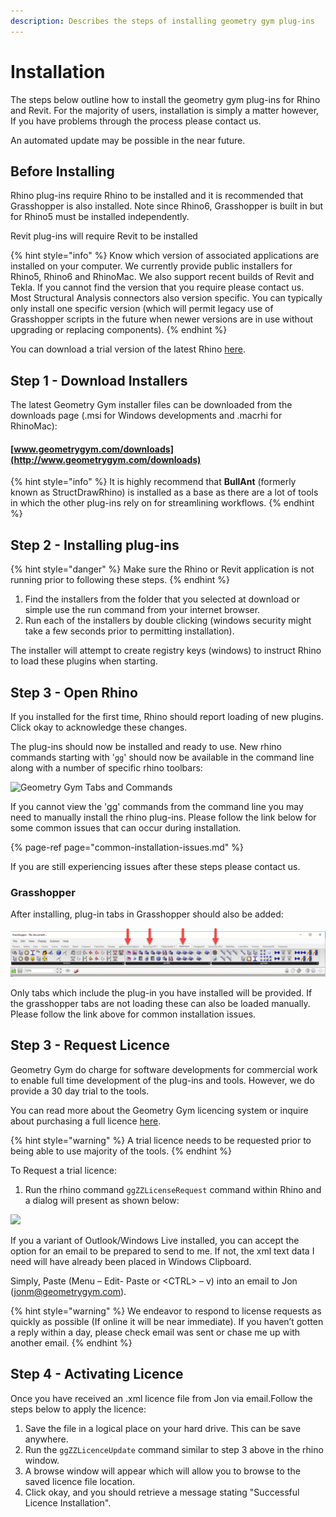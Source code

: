 ```yaml
---
description: Describes the steps of installing geometry gym plug-ins
---
```


# Installation

The steps below outline how to install the geometry gym plug-ins for Rhino and Revit. For the majority of users, installation is simply a matter however, If you have problems through the process please contact us.

An automated update may be possible in the near future.

## Before Installing 

Rhino plug-ins require Rhino to be installed and it is recommended that Grasshopper is also installed. Note since Rhino6, Grasshopper is built in but for Rhino5 must be installed independently.  

Revit plug-ins will require Revit to be installed

{% hint style="info" %}
Know which version of associated applications are installed on your computer. We currently provide public installers for Rhino5, Rhino6 and RhinoMac.  We also support recent builds of Revit and Tekla. If you cannot find the version that you require please contact us. Most Structural Analysis connectors also version specific.  You can typically only install one specific version \(which will permit legacy use of Grasshopper scripts in the future when newer versions are in use without upgrading or replacing components\).
{% endhint %}

You can download a trial version of the latest Rhino [here](https://www.rhino3d.com/download). 

## Step 1 - Download Installers

The latest Geometry Gym installer files can be downloaded from the downloads page \(.msi for Windows developments and .macrhi for RhinoMac\):

#### [www.geometrygym.com/downloads](http://www.geometrygym.com/downloads) 

{% hint style="info" %}
It is highly recommend that **BullAnt** \(formerly known as StructDrawRhino\) is installed as a base as there are a lot of tools in which the other plug-ins rely on for streamlining workflows.
{% endhint %}

## Step 2 - Installing plug-ins

{% hint style="danger" %}
Make sure the Rhino or Revit application is not running prior to following these steps.
{% endhint %}

1. Find the installers from the folder that you selected at download or simple use the run command from your internet browser. 
2. Run each of the installers by double clicking \(windows security might take a few seconds prior to permitting installation\).

The installer will attempt to create registry keys \(windows\) to instruct Rhino to load these plugins when starting. 

## Step  3 - Open Rhino

If you installed for the first time, Rhino should report loading of new plugins. Click okay to acknowledge these changes.

The plug-ins should now be installed and ready to use. New rhino commands starting with '`gg`'  should now be available in the command line along with a number of specific rhino toolbars:

![Geometry Gym Tabs and Commands](../.gitbook/assets/view-gg-commands.gif)

If you cannot view the 'gg' commands from the command line you may need to manually install the rhino plug-ins. Please follow the link below for some common issues that can occur during installation.

{% page-ref page="common-installation-issues.md" %}

If you are still experiencing issues after these steps please contact us. 

### Grasshopper

After installing, plug-in tabs in Grasshopper should also be added: 

![Geometry Gym Grasshopper Tabs](../.gitbook/assets/gh-tabs.png)

Only tabs which include the plug-in you have installed will be provided. If the grasshopper tabs are not loading these can also be loaded manually. Please follow the link above for common installation issues.

## Step 3 - Request Licence

Geometry Gym do charge for software developments for commercial work to enable full time development of the plug-ins and tools. However, we do provide a 30 day trial to the tools. 

You can read more about the Geometry Gym licencing system or inquire about purchasing a full licence [here](http://www.geometrygym.com/purchase).

{% hint style="warning" %}
A trial licence needs to be requested prior to being able to use majority of the tools.
{% endhint %}

To Request a trial licence:

1. Run the rhino command `ggZZLicenseRequest` command within Rhino and a dialog will present as shown below:

![](../.gitbook/assets/gglicence-request.gif)

If you a variant of Outlook/Windows Live installed, you can accept the option for an email to be prepared to send to me. If not, the xml text data I need will have already been placed in Windows Clipboard. 

Simply, Paste \(Menu – Edit- Paste or &lt;CTRL&gt; – v\) into an email to Jon \(jonm@geometrygym.com\). 

{% hint style="warning" %}
We endeavor to respond to license requests as quickly as possible \(If online it will be near immediate\). If you haven’t gotten a reply within a day, please check email was sent or chase me up with another email.
{% endhint %}

## Step 4 - Activating Licence

Once you have received an .xml licence file from Jon via email.Follow the steps below to apply the licence:

1. Save the file in a logical place on your hard drive. This can be save anywhere. 
2. Run the  `ggZZLicenceUpdate` command similar to step 3 above in the rhino window.
3. A browse window will appear which will allow you to browse to the saved licence file location. 
4. Click okay, and you should retrieve a message stating "Successful Licence Installation". 



